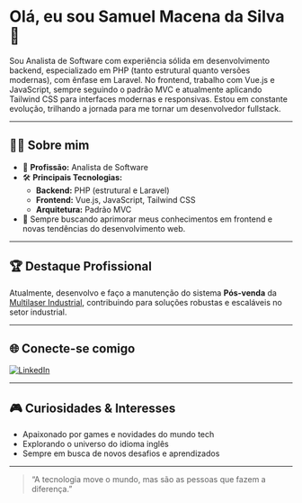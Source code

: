 # Olá, eu sou Samuel Macena da Silva 👋

Sou Analista de Software com experiência sólida em desenvolvimento backend, especializado em PHP (tanto estrutural quanto versões modernas), com ênfase em Laravel. No frontend, trabalho com Vue.js e JavaScript, sempre seguindo o padrão MVC e atualmente aplicando Tailwind CSS para interfaces modernas e responsivas. Estou em constante evolução, trilhando a jornada para me tornar um desenvolvedor fullstack.

---

## 🧑‍💻 Sobre mim

- 💼 **Profissão:** Analista de Software
- 🛠️ **Principais Tecnologias:**  
  - **Backend:** PHP (estrutural e Laravel)  
  - **Frontend:** Vue.js, JavaScript, Tailwind CSS  
  - **Arquitetura:** Padrão MVC
- 🌱 Sempre buscando aprimorar meus conhecimentos em frontend e novas tendências do desenvolvimento web.

---

## 🏆 Destaque Profissional

Atualmente, desenvolvo e faço a manutenção do sistema **Pós-venda** da [Multilaser Industrial](https://www.multilaser.com.br/), contribuindo para soluções robustas e escaláveis no setor industrial.

---

## 🌐 Conecte-se comigo

[![LinkedIn](https://img.shields.io/badge/-Samuel%20Macena%20da%20Silva-blue?style=flat-square&logo=Linkedin&logoColor=white&link=https://linkedin.com/in/samuel-macena-da-silva-779119183/)](https://linkedin.com/in/samuel-macena-da-silva-779119183/)

---

## 🎮 Curiosidades & Interesses

- Apaixonado por games e novidades do mundo tech
- Explorando o universo do idioma inglês
- Sempre em busca de novos desafios e aprendizados

---

> “A tecnologia move o mundo, mas são as pessoas que fazem a diferença.”
